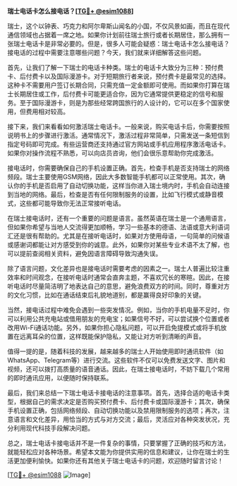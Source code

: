 **瑞士电话卡怎么接电话？[[TG💪+ @esim1088](https://t.me/s/esim1088)]**

瑞士，这个以钟表、巧克力和阿尔卑斯山闻名的小国，不仅风景如画，而且在现代通信领域也占据着一席之地。如果你计划前往瑞士旅行或者长期居住，那么拥有一张瑞士电话卡是非常必要的。但是，很多人可能会疑惑：瑞士电话卡怎么接电话？接电话的过程中需要注意哪些问题？今天，我们就来详细解答这些问题。

首先，让我们了解一下瑞士的电话卡种类。瑞士的电话卡大致分为三种：预付费卡、后付费卡以及国际漫游卡。对于短期旅行者来说，预付费卡是最常见的选择。这种卡不需要用户签订长期合同，只需充值一定金额即可使用。而如果你打算在瑞士长期居住或工作，后付费卡可能更适合你，因为它通常提供更稳定的信号和服务。至于国际漫游卡，则是为那些经常跨国旅行的人设计的，它可以在多个国家使用，但费用相对较高。

接下来，我们来看看如何激活瑞士电话卡。一般来说，购买电话卡后，你需要按照说明书上的步骤进行激活。通常情况下，激活过程非常简单，只需发送一条短信到指定号码即可完成。有些运营商还支持通过官方网站或手机应用程序激活电话卡。如果你对操作流程不熟悉，可以向店员咨询，他们会很乐意帮助你完成激活。

接电话时，你需要确保自己的手机设置正确。首先，检查手机是否支持瑞士的网络频段。瑞士主要使用GSM网络，因此大多数智能手机都可以正常使用。其次，确认你的手机是否启用了自动切换功能，这样当你进入瑞士境内时，手机会自动连接到当地的网络。最后，检查是否有任何限制服务的设置，比如飞行模式或静音模式，这些都可能导致你无法正常接听电话。

在瑞士接电话时，还有一个重要的问题是语言。虽然英语在瑞士是一个通用语言，但如果你希望与当地人交流得更加顺畅，学习一些基本的德语、法语或意大利语词汇还是很有帮助的。尤其是在接听电话时，如果对方使用母语，一句简单的问候语或感谢词都能让对方感受到你的诚意。此外，如果你对某些专业术语不太了解，也可以提前查阅相关资料，避免因语言障碍导致沟通失误。

除了语言问题，文化差异也是接电话时需要考虑的因素之一。瑞士人普遍比较注重效率和时间观念，在接听电话时通常会直奔主题，不喜欢冗长的寒暄。因此，在接听电话时尽量简洁明了地表达自己的意思，避免浪费双方的时间。同时，尊重对方的文化习惯，比如在通话结束后礼貌地道别，都是赢得良好印象的关键。

当然，接电话过程中难免会遇到一些突发情况。例如，当你的手机电量不足时，你可以利用公共充电站或借用朋友的充电宝；如果信号不好，可以尝试换个位置或者改用Wi-Fi通话功能。另外，如果你担心隐私问题，可以开启免提模式或将手机放置在远离耳朵的位置，这样既能保护隐私，又能让对方听到清晰的声音。

值得一提的是，随着科技的发展，越来越多的瑞士人开始使用即时通讯软件（如WhatsApp、Telegram等）进行交流。这些软件不仅可以免费发送文字、图片和视频，还可以拨打高质量的语音通话。因此，在瑞士接电话时，不妨下载几个常用的即时通讯应用，以便随时保持联系。

最后，我们来总结一下瑞士电话卡接电话的注意事项。首先，选择合适的电话卡类型，根据自己的需求决定是否购买预付费卡、后付费卡或国际漫游卡；其次，确保手机设置正确，包括网络频段、自动切换功能以及禁用限制服务的选项；再次，注意语言和文化差异，用恰当的方式与对方交流；最后，灵活应对各种突发状况，充分利用现代科技手段解决问题。

总之，瑞士电话卡接电话并不是一件复杂的事情，只要掌握了正确的技巧和方法，就能轻松应对各种场景。希望本文能为你提供实用的信息和建议，让你在瑞士的生活更加便利愉快。如果你还有其他关于瑞士电话卡的问题，欢迎随时留言讨论！

[[TG💪+ @esim1088](https://t.me/s/esim1088) ![Image](https://i.postimg.cc/4NQfJmqS/Snipaste-2025-05-13-00-14-12.png)]